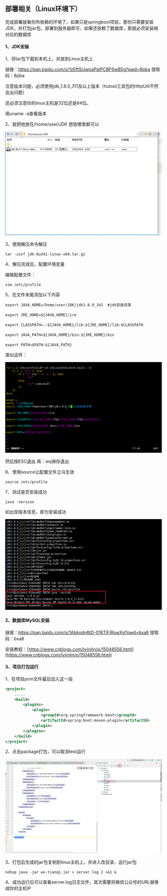## 部署相关（Linux环境下）

完成部署就看你所依赖的环境了，如果只是springboot项目，那你只需要安装JDK，并打包jar包，部署到服务器即可，如果还依赖了数据库，那就必须安装相对应的数据库

#### 1、JDK安装

1、将tar包下载到本机上，并放到Linux主机上

链接：https://pan.baidu.com/s/1zEftSlJwpaPaIPCBF6wB5g?pwd=8pba 
提取码：8pba



注意版本问题，必须使用jdk_1.8.0_311及以上版本（hutool工具包的HttpUtil不然会出问题）

还必须注意你的linux主机是32位还是64位。

用uname -a查看版本

2、我把他放在/home/user/JDK  想放哪里都可以

![image-20220909031950455](https://raw.githubusercontent.com/nanxinghai/PicGo/main/202209090319564.png)

3、使用解压命令解压

```shell
tar -zxvf jdk-8u341-linux-x64.tar.gz
```

4、解压完成后，配置环境变量

编辑配置文件：

```shell
vim /etc/profile
```

5、在文件末尾添加以下内容

```shell
export JAVA_HOME=/home/user/JDK/jdk1.8.0_341  #jdk安装目录

export JRE_HOME=${JAVA_HOME}/jre

export CLASSPATH=.:${JAVA_HOME}/lib:${JRE_HOME}/lib:$CLASSPATH

export JAVA_PATH=${JAVA_HOME}/bin:${JRE_HOME}/bin

export PATH=$PATH:${JAVA_PATH}
```

类似这样：

![image-20220909032702809](https://raw.githubusercontent.com/nanxinghai/PicGo/main/202209090327881.png)

然后按ESC退出 再：wq保存退出

6、使用source让配置文件立马生效

```shell
source /etc/profile
```

7、测试是否安装成功

```shell
java -version
```

如出现版本信息，即为安装成功

![image-20220909033037507](https://raw.githubusercontent.com/nanxinghai/PicGo/main/202209090330601.png)

#### 2、数据库MySQL安装

链接：https://pan.baidu.com/s/1Abkodn6tD-016TIFiRswXg?pwd=bxa8 
提取码：bxa8

安装教程：[https://www.cnblogs.com/lvjinlin/p/15048556.html](https://www.cnblogs.com/lvjinlin/p/15048556.html)

#### 3、项目打包运行

1、在项目pom文件最后加入这一段

```xml
<project>
    .....
    <build>
        <plugins>
            <plugin>
                <groupId>org.springframework.boot</groupId>
                <artifactId>spring-boot-maven-plugin</artifactId>
            </plugin>
        </plugins>
    </build>
</project>
```

2、点击package打包，可以取消test运行

![image-20220909173218564](https://raw.githubusercontent.com/nanxinghai/PicGo/main/202209091732714.png)

3、打包后生成的jar包复制到linux主机上，并进入改目录，运行jar包

```shell
nohup java -jar wx-tianqi.jar > server.log 2 >&1 &
```

4、成功运行后可以查看server.log日志文件，其次需要将微信公众号的URL替换成你的主机IP

